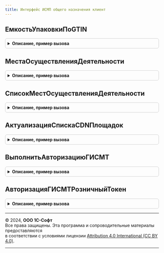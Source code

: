 ```yaml
---
title: Интерфейс ИСМП общего назначения клиент
---
```



## ЕмкостьУпаковкиПоGTIN
<details style="margin: 1em 0; padding: 0.5em; border: 1px solid #ccc; border-radius: 6px;">

<summary style="font-weight: bold; cursor: pointer;">Описание, пример вызова</summary>

```bsl

// Емкость упаковки по GTIN.
// Результат выполнения операции будет передан в ОписаниеОповещения в переданном параметре.
//
// Параметры:
//  ПараметрыЗапроса - (см. ИнтерфейсИСМПОбщегоНазначенияКлиент.ПараметрыЗапросаДанных).
Процедура ЕмкостьУпаковкиПоGTIN(ПараметрыЗапроса) Экспорт
```

Пример вызова
```bsl
ИнтерфейсИСМПОбщегоНазначенияКлиент.ЕмкостьУпаковкиПоGTIN(ПараметрыЗапроса) 
```
</details>

## МестаОсуществленияДеятельности
<details style="margin: 1em 0; padding: 0.5em; border: 1px solid #ccc; border-radius: 6px;">

<summary style="font-weight: bold; cursor: pointer;">Описание, пример вызова</summary>

```bsl

// Получает места осуществления деятельности из ГИС МТ.
// Результат выполнения операции будет передан в ОписаниеОповещения в переданном параметре.
//
// Параметры:
//  ПараметрыЗапроса - (см. ИнтерфейсИСМПОбщегоНазначенияКлиент.ПараметрыЗапросаДанных).
Процедура МестаОсуществленияДеятельности(ПараметрыЗапроса) Экспорт
```

Пример вызова
```bsl
ИнтерфейсИСМПОбщегоНазначенияКлиент.МестаОсуществленияДеятельности(ПараметрыЗапроса) 
```
</details>

## СписокМестОсуществленияДеятельности
<details style="margin: 1em 0; padding: 0.5em; border: 1px solid #ccc; border-radius: 6px;">

<summary style="font-weight: bold; cursor: pointer;">Описание, пример вызова</summary>

```bsl

// Получает места осуществления деятельности из ГИС МТ (метод получения списка).
// Результат выполнения операции будет передан в ОписаниеОповещения в переданном параметре.
//
// Параметры:
//  ПараметрыЗапроса - (см. ИнтерфейсИСМПОбщегоНазначенияКлиент.ПараметрыЗапросаДанных).
Процедура СписокМестОсуществленияДеятельности(ПараметрыЗапроса) Экспорт
```

Пример вызова
```bsl
ИнтерфейсИСМПОбщегоНазначенияКлиент.СписокМестОсуществленияДеятельности(ПараметрыЗапроса) 
```
</details>

## АктуализацияСпискаCDNПлощадок
<details style="margin: 1em 0; padding: 0.5em; border: 1px solid #ccc; border-radius: 6px;">

<summary style="font-weight: bold; cursor: pointer;">Описание, пример вызова</summary>

```bsl

// Обновляет список CDN-площадок и время их отклика
// Результат выполнения операции будет передан в ОписаниеОповещения в переданном параметре.
//
// Параметры:
//  ПараметрыЗапроса - (см. ИнтерфейсИСМПОбщегоНазначенияКлиент.ПараметрыЗапросаДанных).
Процедура АктуализацияСпискаCDNПлощадок(ПараметрыЗапроса) Экспорт
```

Пример вызова
```bsl
ИнтерфейсИСМПОбщегоНазначенияКлиент.АктуализацияСпискаCDNПлощадок(ПараметрыЗапроса) 
```
</details>

## ВыполнитьАвторизациюГИСМТ
<details style="margin: 1em 0; padding: 0.5em; border: 1px solid #ccc; border-radius: 6px;">

<summary style="font-weight: bold; cursor: pointer;">Описание, пример вызова</summary>

```bsl

// Выполняет операцию авторизации ГИС МТ.
//
// Параметры:
//  ПараметрыЗапроса - см. ИнтерфейсИСМПОбщегоНазначенияКлиент.ПараметрыЗапросаДанных.
Процедура ВыполнитьАвторизациюГИСМТ(ПараметрыЗапроса) Экспорт
```

Пример вызова
```bsl
ИнтерфейсИСМПОбщегоНазначенияКлиент.ВыполнитьАвторизациюГИСМТ(ПараметрыЗапроса) 
```
</details>

## АвторизацияГИСМТРозничныйТокен
<details style="margin: 1em 0; padding: 0.5em; border: 1px solid #ccc; border-radius: 6px;">

<summary style="font-weight: bold; cursor: pointer;">Описание, пример вызова</summary>

```bsl

// Выполняет операцию получения розничного токена в ГИС МТ.
//
// Параметры:
//  ПараметрыЗапроса - см. ИнтерфейсИСМПОбщегоНазначенияКлиент.ПараметрыЗапросаДанных.
Процедура АвторизацияГИСМТРозничныйТокен(ПараметрыЗапроса) Экспорт
```

Пример вызова
```bsl
ИнтерфейсИСМПОбщегоНазначенияКлиент.АвторизацияГИСМТРозничныйТокен(ПараметрыЗапроса) 
```
</details>

---

© 2024, **ООО 1С-Софт**  
Все права защищены. Эта программа и сопроводительные материалы предоставляются  
в соответствии с условиями лицензии [Attribution 4.0 International (CC BY 4.0)](https://creativecommons.org/licenses/by/4.0/legalcode).

---
